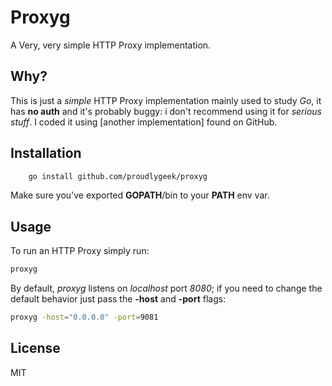Proxyg
======

A Very, very simple HTTP Proxy implementation.

Why?
----

This is just a *simple* HTTP Proxy implementation mainly used to study *Go*, it has **no auth** and it's probably buggy: i don't recommend using it for *serious stuff*.
I coded it using [another implementation] found on GitHub.

Installation
------------

```bash
    go install github.com/proudlygeek/proxyg
```

Make sure you've exported **GOPATH**/bin to your **PATH** env var.

Usage
-----

To run an HTTP Proxy simply run:

```bash
proxyg
```

By default, *proxyg* listens on *localhost* port *8080*; if you need to change the default behavior just pass the **-host** and **-port** flags:

```bash
proxyg -host="0.0.0.0" -port=9081
```

License
-------

MIT


[1]: https://github.com/rmt/httpconnectproxy

